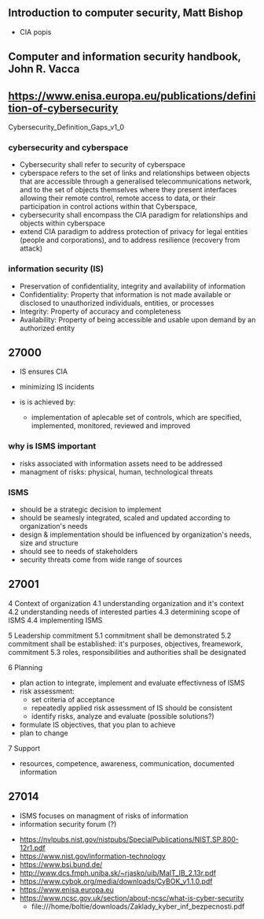 ## Introduction to computer security, Matt Bishop
- CIA popis
## Computer and information security handbook, John R. Vacca

## https://www.enisa.europa.eu/publications/definition-of-cybersecurity

Cybersecurity_Definition_Gaps_v1_0

### cybersecurity and cyberspace

- Cybersecurity shall refer to security of cyberspace
- cyberspace refers to the set of links and relationships between objects that are accessible through a generalised telecommunications network, and
to the set of objects themselves where they present interfaces allowing their remote control, remote
access to data, or their participation in control actions within that Cyberspace,
- cybersecurity shall encompass the CIA paradigm for relationships and objects within cyberspace
- extend CIA paradigm to address protection of privacy for legal entities (people and corporations), and to
address resilience (recovery from attack)

### information security (IS)

- Preservation of confidentiality, integrity and availability of information
- Confidentiality:  Property that information is not made available or disclosed to unauthorized individuals, entities, or processes
- Integrity:        Property of accuracy and completeness
- Availability:     Property of being accessible and usable upon demand by an authorized entity

## 27000
- IS ensures CIA
- minimizing IS incidents

- is is achieved by:
    - implementation of aplecable set of controls, which are specified, implemented, monitored, reviewed and improved

### why is ISMS important

- risks associated with information assets need to be addressed
- managment of risks: physical, human, technological threats

### ISMS
- should be a strategic decision to implement
- should be seamesly integrated, scaled and updated according to organization's needs
- design & implementation should be influenced by organization's needs, size and structure
- should see to needs of stakeholders
- security threats come from wide range of sources

## 27001

4 Context of organization
    4.1 understanding organization and it's context
    4.2 understanding needs of interested parties
    4.3 determining scope of ISMS
    4.4 implementing ISMS

5 Leadership commitment
    5.1 commitment shall be demonstrated
    5.2 commitment shall be established: it's purposes, objectives, freamework, commitment
    5.3 roles, responsibilities and authorities shall be designated

6 Planning
- plan action to integrate, implement and evaluate effectivness of ISMS
- risk assessment:
    - set criteria of acceptance
    - repeatedly applied risk assessment of IS should be consistent
    - identify risks, analyze and evaluate (possible solutions?)
- formulate IS objectives, that you plan to achieve
- plan to change

7 Support
- resources, competence, awareness, communication, documented information

## 27014
- ISMS focuses on managment of risks of information
- information security forum (?)

<!--TODO search also the following links-->
- https://nvlpubs.nist.gov/nistpubs/SpecialPublications/NIST.SP.800-12r1.pdf
- https://www.nist.gov/information-technology
- https://www.bsi.bund.de/
- http://www.dcs.fmph.uniba.sk/~rjasko/uib/MaIT_IB_2.13r.pdf
- https://www.cybok.org/media/downloads/CyBOK_v1.1.0.pdf
- https://www.enisa.europa.eu
- https://www.ncsc.gov.uk/section/about-ncsc/what-is-cyber-security
    - file:///home/boltie/downloads/Zaklady_kyber_inf_bezpecnosti.pdf
